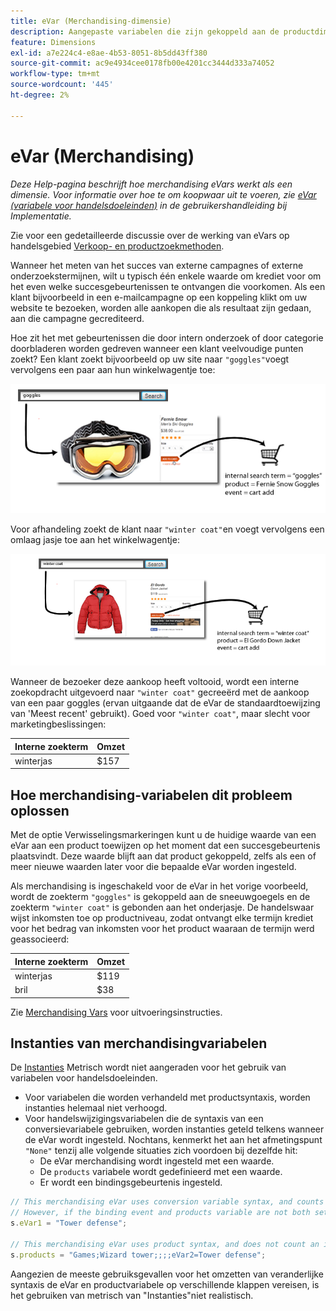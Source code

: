 ```yaml
---
title: eVar (Merchandising-dimensie)
description: Aangepaste variabelen die zijn gekoppeld aan de productdimensie.
feature: Dimensions
exl-id: a7e224c4-e8ae-4b53-8051-8b5dd43ff380
source-git-commit: ac9e4934cee0178fb00e4201cc3444d333a74052
workflow-type: tm+mt
source-wordcount: '445'
ht-degree: 2%

---
```


# eVar (Merchandising)

*Deze Help-pagina beschrijft hoe merchandising eVars werkt als een dimensie. Voor informatie over hoe te om koopwaar uit te voeren, zie [eVar (variabele voor handelsdoeleinden)](/help/implement/vars/page-vars/evar-merchandising.md) in de gebruikershandleiding bij Implementatie.*

Zie voor een gedetailleerde discussie over de werking van eVars op handelsgebied [Verkoop- en productzoekmethoden](https://experienceleague.adobe.com/docs/analytics/admin/admin-tools/conversion-variables/merchandising-evars.html).

Wanneer het meten van het succes van externe campagnes of externe onderzoekstermijnen, wilt u typisch één enkele waarde om krediet voor om het even welke succesgebeurtenissen te ontvangen die voorkomen. Als een klant bijvoorbeeld in een e-mailcampagne op een koppeling klikt om uw website te bezoeken, worden alle aankopen die als resultaat zijn gedaan, aan die campagne gecrediteerd.

Hoe zit het met gebeurtenissen die door intern onderzoek of door categorie doorbladeren worden gedreven wanneer een klant veelvoudige punten zoekt? Een klant zoekt bijvoorbeeld op uw site naar `"goggles"`voegt vervolgens een paar aan hun winkelwagentje toe:

![Voorbeeld van Goggles](assets/merch-example-goggles.png)

Voor afhandeling zoekt de klant naar `"winter coat"`en voegt vervolgens een omlaag jasje toe aan het winkelwagentje:

![Coatingvoorbeeld](assets/merch-example-coat.png)

Wanneer de bezoeker deze aankoop heeft voltooid, wordt een interne zoekopdracht uitgevoerd naar `"winter coat"` gecreeërd met de aankoop van een paar goggles (ervan uitgaande dat de eVar de standaardtoewijzing van &#39;Meest recent&#39; gebruikt). Goed voor `"winter coat"`, maar slecht voor marketingbeslissingen:

| Interne zoekterm | Omzet |
|---|---|
| winterjas | $157 |

## Hoe merchandising-variabelen dit probleem oplossen

Met de optie Verwisselingsmarkeringen kunt u de huidige waarde van een eVar aan een product toewijzen op het moment dat een succesgebeurtenis plaatsvindt. Deze waarde blijft aan dat product gekoppeld, zelfs als een of meer nieuwe waarden later voor die bepaalde eVar worden ingesteld.

Als merchandising is ingeschakeld voor de eVar in het vorige voorbeeld, wordt de zoekterm `"goggles"` is gekoppeld aan de sneeuwgoegels en de zoekterm `"winter coat"` is gebonden aan het onderjasje. De handelswaar wijst inkomsten toe op productniveau, zodat ontvangt elke termijn krediet voor het bedrag van inkomsten voor het product waaraan de termijn werd geassocieerd:

| Interne zoekterm | Omzet |
|---|---|
| winterjas | $119 |
| bril | $38 |

Zie [Merchandising Vars](/help/implement/vars/page-vars/evar-merchandising.md) voor uitvoeringsinstructies.

## Instanties van merchandisingvariabelen

De [Instanties](../metrics/instances.md) Metrisch wordt niet aangeraden voor het gebruik van variabelen voor handelsdoeleinden.

* Voor variabelen die worden verhandeld met productsyntaxis, worden instanties helemaal niet verhoogd.
* Voor handelswijzigingsvariabelen die de syntaxis van een conversievariabele gebruiken, worden instanties geteld telkens wanneer de eVar wordt ingesteld. Nochtans, kenmerkt het aan het afmetingspunt `"None"` tenzij alle volgende situaties zich voordoen bij dezelfde hit:
   * De eVar merchandising wordt ingesteld met een waarde.
   * De `products` variabele wordt gedefinieerd met een waarde.
   * Er wordt een bindingsgebeurtenis ingesteld.

```js
// This merchandising eVar uses conversion variable syntax, and counts an instance.
// However, if the binding event and products variable are not both set, the instance attributes to "None".
s.eVar1 = "Tower defense";

// This merchandising eVar uses product syntax, and does not count an instance.
s.products = "Games;Wizard tower;;;;eVar2=Tower defense";
```

Aangezien de meeste gebruiksgevallen voor het omzetten van veranderlijke syntaxis de eVar en productvariabele op verschillende klappen vereisen, is het gebruiken van metrisch van &quot;Instanties&quot;niet realistisch.
